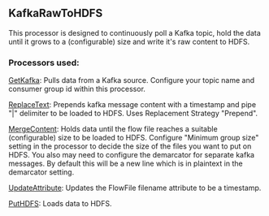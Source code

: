 ## KafkaRawToHDFS

This processor is designed to continuously poll a Kafka topic, hold the data until it grows to a (configurable) size and write it's raw content to HDFS.

### Processors used:
[GetKafka](https://nifi.apache.org/docs/nifi-docs/components/org.apache.nifi.processors.kafka.GetKafka/index.html): Pulls data from a Kafka source. Configure your topic name and consumer group id within this processor.

[ReplaceText](https://nifi.apache.org/docs/nifi-docs/components/org.apache.nifi.processors.standard.ReplaceText/index.html): Prepends kafka message content with a timestamp and pipe "|" delimiter to be loaded to HDFS. Uses Replacement Strategy "Prepend".

[MergeContent](https://nifi.apache.org/docs/nifi-docs/components/org.apache.nifi.processors.standard.MergeContent/index.html): Holds data until the flow file reaches a suitable (configurable) size to be loaded to HDFS. Configure "Minimum group size" setting in the processor to decide the size of the files you want to put on HDFS. You also may need to configure the demarcator for separate kafka messages. By default this will be a new line which is in plaintext in the demarcator setting.

[UpdateAttribute](https://nifi.apache.org/docs/nifi-docs/components/org.apache.nifi.processors.attributes.UpdateAttribute/index.html): Updates the FlowFile filename attribute to be a timestamp.

[PutHDFS](https://nifi.apache.org/docs/nifi-docs/components/org.apache.nifi.processors.hadoop.PutHDFS/index.html): Loads data to HDFS.
